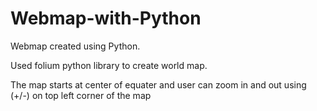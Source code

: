 # Webmap-with-Python
Webmap created using Python. 

Used folium python library to create world map. 

The map starts at center of equater and user can zoom in and out using (+/-) on top left corner of the map

